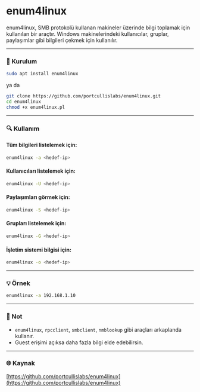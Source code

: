 # enum4linux

enum4linux, SMB protokolü kullanan makineler üzerinde bilgi toplamak için kullanılan bir araçtır. Windows makinelerindeki kullanıcılar, gruplar, paylaşımlar gibi bilgileri çekmek için kullanılır.

---

### 🔧 Kurulum

```bash
sudo apt install enum4linux
```

ya da

```bash
git clone https://github.com/portcullislabs/enum4linux.git
cd enum4linux
chmod +x enum4linux.pl
```

---

### 🔍 Kullanım

#### Tüm bilgileri listelemek için:

```bash
enum4linux -a <hedef-ip>
```

#### Kullanıcıları listelemek için:

```bash
enum4linux -U <hedef-ip>
```

#### Paylaşımları görmek için:

```bash
enum4linux -S <hedef-ip>
```

#### Grupları listelemek için:

```bash
enum4linux -G <hedef-ip>
```

#### İşletim sistemi bilgisi için:

```bash
enum4linux -o <hedef-ip>
```

---

### 💡 Örnek

```bash
enum4linux -a 192.168.1.10
```

---

### 📌 Not

- `enum4linux`, `rpcclient`, `smbclient`, `nmblookup` gibi araçları arkaplanda kullanır.
- Guest erişimi açıksa daha fazla bilgi elde edebilirsin.

---

### 🌐 Kaynak

[https://github.com/portcullislabs/enum4linux](https://github.com/portcullislabs/enum4linux)

